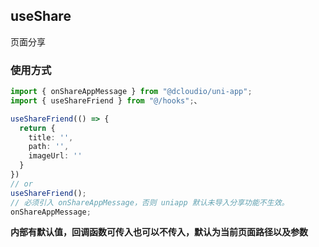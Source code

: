 ## useShare

页面分享

### 使用方式

```typescript
import { onShareAppMessage } from "@dcloudio/uni-app";
import { useShareFriend } from "@/hooks";、

useShareFriend(() => {
  return {
    title: '',
    path: '',
    imageUrl: ''
  }
})
// or
useShareFriend();
// 必须引入 onShareAppMessage，否则 uniapp 默认未导入分享功能不生效。
onShareAppMessage;
```

**内部有默认值，回调函数可传入也可以不传入，默认为当前页面路径以及参数**
